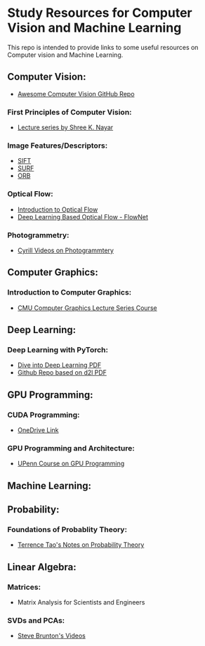 # Study Resources for Computer Vision and Machine Learning

This repo is intended to provide links to some useful resources on Computer vision and Machine Learning.

## Computer Vision:

- [Awesome Computer Vision GitHub Repo](https://github.com/jbhuang0604/awesome-computer-vision) 

### First Principles of Computer Vision:
- [Lecture series by Shree K. Nayar](https://www.youtube.com/channel/UCf0WB91t8Ky6AuYcQV0CcLw)

### Image Features/Descriptors:
- [SIFT](https://medium.com/data-breach/introduction-to-sift-scale-invariant-feature-transform-65d7f3a72d40)
- [SURF](https://medium.com/data-breach/introduction-to-surf-speeded-up-robust-features-c7396d6e7c4e)
- [ORB](https://medium.com/data-breach/introduction-to-orb-oriented-fast-and-rotated-brief-4220e8ec40cf)

### Optical Flow:
- [Introduction to Optical Flow](https://nanonets.com/blog/optical-flow/)
- [Deep Learning Based Optical Flow - FlowNet](https://github.com/NVIDIA/flownet2-pytorch)

### Photogrammetry:
- [Cyrill Videos on Photogrammtery](https://www.youtube.com/watch?v=SyB7Wg1e62A&list=PLgnQpQtFTOGRYjqjdZxTEQPZuFHQa7O7Y)

## Computer Graphics:

### Introduction to Computer Graphics:
- [CMU Computer Graphics Lecture Series Course](https://www.youtube.com/playlist?list=PL9_jI1bdZmz2emSh0UQ5iOdT2xRHFHL7E)

## Deep Learning:

### Deep Learning with PyTorch:
- [Dive into Deep Learning PDF](https://d2l.ai/d2l-en-pytorch.pdf)
- [Github Repo based on d2l PDF](https://github.com/dsgiitr/d2l-pytorch)

## GPU Programming:

### CUDA Programming:
- [OneDrive Link](https://onedrive.live.com/embed?resid=A6B78147D66DD722%2195892&authkey=!AH-8XiWeEb4q_nc&em=2)

### GPU Programming and Architecture:
- [UPenn Course on GPU Programming](https://cis565-fall-2020.github.io/syllabus/)

## Machine Learning:

## Probability:

### Foundations of Probablity Theory:
- [Terrence Tao's Notes on Probability Theory](https://terrytao.wordpress.com/2015/09/29/275a-notes-0-foundations-of-probability-theory/)

## Linear Algebra:

### Matrices:
- Matrix Analysis for Scientists and Engineers

### SVDs and PCAs:
- [Steve Brunton's Videos](https://www.youtube.com/playlist?list=PLMrJAkhIeNNRpsRhXTMt8uJdIGz9-X_1-)
